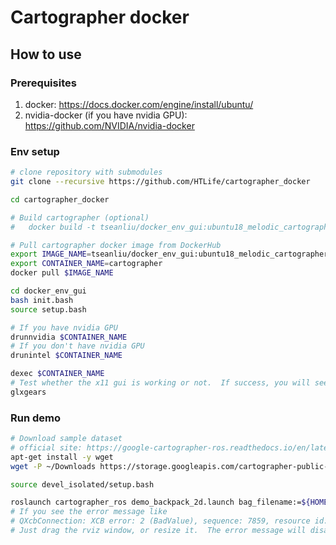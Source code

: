 # Cartographer docker


## How to use

### Prerequisites

1. docker: https://docs.docker.com/engine/install/ubuntu/
2. nvidia-docker (if you have nvidia GPU): https://github.com/NVIDIA/nvidia-docker

### Env setup
```bash
# clone repository with submodules
git clone --recursive https://github.com/HTLife/cartographer_docker

cd cartographer_docker

# Build cartographer (optional)
#   docker build -t tseanliu/docker_env_gui:ubuntu18_melodic_cartographer .

# Pull cartographer docker image from DockerHub
export IMAGE_NAME=tseanliu/docker_env_gui:ubuntu18_melodic_cartographer
export CONTAINER_NAME=cartographer
docker pull $IMAGE_NAME

cd docker_env_gui
bash init.bash
source setup.bash

# If you have nvidia GPU
drunnvidia $CONTAINER_NAME
# If you don't have nvidia GPU
drunintel $CONTAINER_NAME

dexec $CONTAINER_NAME
# Test whether the x11 gui is working or not.  If success, you will see the spinning gear window popup.
glxgears
```

### Run demo
```bash
# Download sample dataset
# official site: https://google-cartographer-ros.readthedocs.io/en/latest/demos.html
apt-get install -y wget
wget -P ~/Downloads https://storage.googleapis.com/cartographer-public-data/bags/backpack_2d/cartographer_paper_deutsches_museum.bag

source devel_isolated/setup.bash

roslaunch cartographer_ros demo_backpack_2d.launch bag_filename:=${HOME}/Downloads/cartographer_paper_deutsches_museum.bag
# If you see the error message like
# QXcbConnection: XCB error: 2 (BadValue), sequence: 7859, resource id: 1920, major code: 130 (Unknown), minor code: 3
# Just drag the rviz window, or resize it.  The error message will disapear.
```
